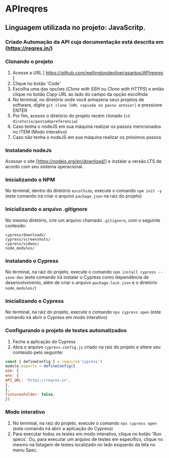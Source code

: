 # APIreqres
## Linguagem utilizada no projeto: JavaScritp.
### Criado Automação da API cuja documentação está descrita em (https://reqres.in/)
### Clonando o projeto

1. Acesse a URL [ https://github.com/wellingtondeoliveirasantos/APIreqres ]
2. Clique no botão 'Code'
3. Escolha uma das opções (_Clone with SSH_ ou _Clone with HTTPS_) e então clique no botão _Copy URL_ ao lado do campo da opção escolhida
4. No terminal, no diretório onde você armazena seus projetos de software, digite `git clone [URL copiada no passo anteior]` e pressione ENTER
5. Por fim, acesso o diretório do projeto recém clonado (`cd diretorio/pastadepreferencia`)
6. Caso tenha o nodeJS em sua máquina realizar os passos mencionados no ITEM (Modo interativo)
7. Caso não tenha o nodeJS em sua máquina realizar os próximos passos

### Instalando nodeJs
Acessar o site [https://nodejs.org/en/download/] e instalar a versão LTS de acordo com seu sistema operacional.
### Inicializando o NPM
No terminal, dentro do diretório `escolhido`, execute o comando `npm init -y` (este comando irá criar o arquivo `package.json` na raiz do projeto)
### Inicializando o arquivo .gitignore
No mesmo diretório, crie um arquivo chamado `.gitignore`, com o seguinte conteúdo:
```.DS_Store
cypress/downloads/
cypress/screenshots/
cypress/videos/
node_modules/ 
```
### Instalando o Cypress
No terminal, na raiz do projeto, execute o comando `npm install cypress --save-dev` (este comando irá instalar o Cypress como dependência de desenvolvimento, além de criar o arquivo `package-lock.json` e o diretório `node_modules/`)
### Inicializando o Cypress
No terminal, na raiz do projeto, execute o comando `npx cypress open` (este comando irá abrir o Cypress em modo interativo)
### Configurando o projeto de testes automatizados
1. Feche a aplicação do Cypress
2. Abra o arquivo `cypress.config.js` criado na raiz do projeto e altere seu conteúdo pelo seguinte:
```js
const { defineConfig } = require('cypress')
module.exports = defineConfig({
e2e: {
env: {
API_URL: 'https://reqres.in',
},
},
fixturesFolder: false,
})
```
### Modo interativo
1. No terminal, na raiz do projeto, execute o comando `npx cypress open` (este comando irá abrir a aplicação do Cypress)
2. Para executar todos os testes em modo interativo, clique no botão 'Run specs'. Ou, para executar um arquivo de testes em específico, clique no mesmo na listagem de testes localizado no lado esquerdo da tela no menu Spec.